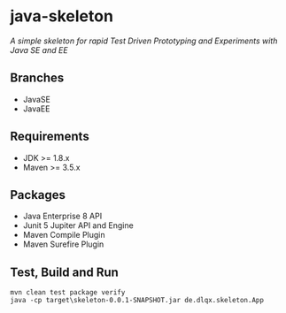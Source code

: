 # java-skeleton
*A simple skeleton for rapid Test Driven Prototyping and Experiments with Java SE and EE*

## Branches
- JavaSE
- JavaEE

## Requirements
- JDK >= 1.8.x
- Maven >= 3.5.x

## Packages
- Java Enterprise 8 API
- Junit 5 Jupiter API and Engine
- Maven Compile Plugin
- Maven Surefire Plugin

## Test, Build and Run
```
mvn clean test package verify
java -cp target\skeleton-0.0.1-SNAPSHOT.jar de.dlqx.skeleton.App
```
